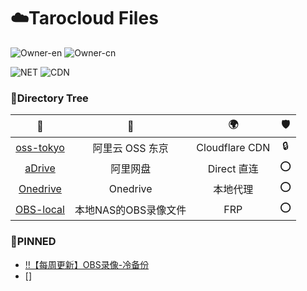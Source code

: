 # ☁️Tarocloud Files

![Owner-en](https://img.shields.io/badge/Owner-Aurorataro-brightgreen)
![Owner-cn](https://img.shields.io/badge/same_as-流云心Aurora-brightgreen)

![NET](https://img.shields.io/badge/Host_by-tarocloud.net-orange)
![CDN](https://img.shields.io/badge/CDN-Cloudflare-orange)

### 🌲Directory Tree

📂 | 💾 | 🌍 | 🛡️
:-: | :-: | :-: | :-: 
[oss-tokyo](/node-tokyo)| 阿里云 OSS 东京 | Cloudflare CDN | 🔒
[aDrive](/aDrive) | 阿里网盘 | Direct 直连 | ⭕
[Onedrive](/Onedrive) | Onedrive | 本地代理 | ⭕
[OBS-local](/OBS-local)| 本地NAS的OBS录像文件 | FRP | ⭕

### 📌PINNED
- [‼️【每周更新】OBS录像-冷备份](/Onedrive/TaroNAS/OBS)
- []